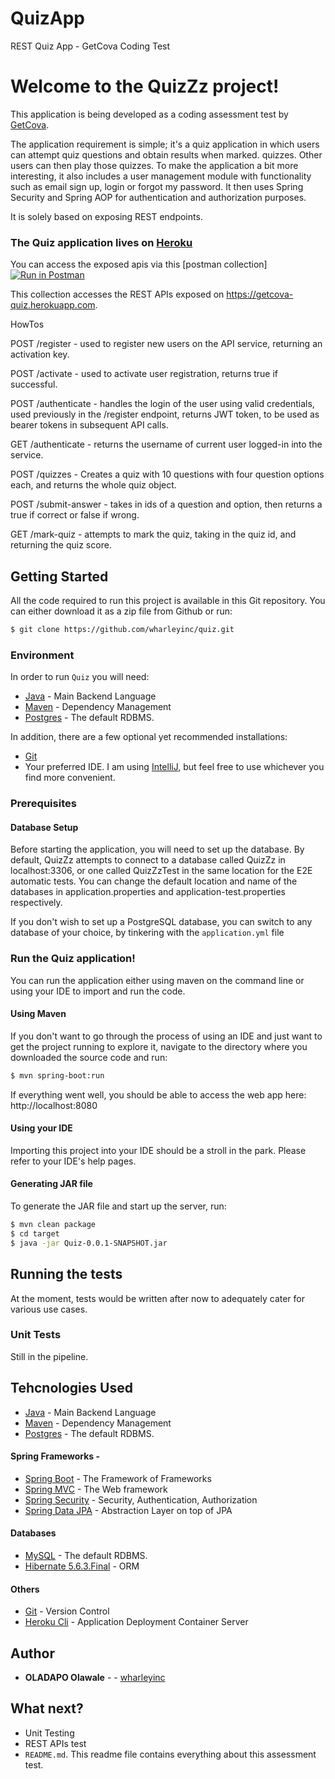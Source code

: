 # QuizApp
REST Quiz App - GetCova Coding Test

# Welcome to the QuizZz project!

This application is being developed as a coding assessment test by [GetCova](https://getcova.com/).

The application requirement is simple; it's a quiz application in which users can attempt quiz questions and obtain results when marked. quizzes. Other users can then play those quizzes. To make the application a bit more interesting, it also includes a user management module with functionality such as email sign up, login or forgot my password. It then uses Spring Security and Spring AOP for authentication and authorization purposes.

It is solely based on exposing REST endpoints.

### The Quiz application lives on [Heroku](https://getcova-quiz.herokuapp.com)
You can access the exposed apis via this [postman collection][![Run in Postman](https://run.pstmn.io/button.svg)](https://app.getpostman.com/run-collection/10554287-d8ce4f66-b7ce-43e9-8435-ee325c0571ea?action=collection%2Ffork&collection-url=entityId%3D10554287-d8ce4f66-b7ce-43e9-8435-ee325c0571ea%26entityType%3Dcollection%26workspaceId%3D1c590a9f-9c02-4c3a-8373-d5dd8a35c892)

This collection accesses the REST APIs exposed on https://getcova-quiz.herokuapp.com.

HowTos

POST /register - used to register new users on the API service, returning an activation key.

POST /activate - used to activate user registration, returns true if successful.

POST /authenticate - handles the login of the user using valid credentials, used previously in the /register endpoint, returns JWT token, to be used as bearer tokens in subsequent API calls.

GET /authenticate - returns the username of current user logged-in into the service.

POST /quizzes - Creates a quiz with 10 questions with four question options each, and returns the whole quiz object.

POST /submit-answer - takes in ids of a question and option, then returns a true if correct or false if wrong.

GET /mark-quiz - attempts to mark the quiz, taking in the quiz id, and returning the quiz score.



## Getting Started

All the code required to run this project is available in this Git repository. You can either download it as a zip file from Github or run:

```bash
$ git clone https://github.com/wharleyinc/quiz.git
```

### Environment

In order to run `Quiz` you will need:

* [Java](https://www.java.com) - Main Backend Language
* [Maven](https://maven.apache.org/) - Dependency Management
* [Postgres](https://www.postgresql.org) - The default RDBMS.

In addition, there are a few optional yet recommended installations:

* [Git](https://git-scm.com)
* Your preferred IDE. I am using [IntelliJ](https://https://www.jetbrains.com/idea/business/), but feel free to use whichever you find more convenient.


### Prerequisites

#### Database Setup

Before starting the application, you will need to set up the database. By default, QuizZz attempts to connect to a database called QuizZz in localhost:3306, or one called QuizZzTest in the same location for the E2E automatic tests. You can change the default location and name of the databases in application.properties and application-test.properties respectively.

If you don't wish to set up a PostgreSQL database, you can switch to any database of your choice, by tinkering with the `application.yml` file


### Run the Quiz application!

You can run the application either using maven on the command line or using your IDE to import and run the code.

#### Using Maven

If you don't want to go through the process of using an IDE and just want to get the project running to explore it, navigate to the directory where you downloaded the source code and run:

```bash
$ mvn spring-boot:run
```

If everything went well, you should be able to access the web app here: http://localhost:8080

#### Using your IDE

Importing this project into your IDE should be a stroll in the park.
Please refer to your IDE's help pages.

#### Generating JAR file

To generate the JAR file and start up the server, run:

```bash
$ mvn clean package
$ cd target
$ java -jar Quiz-0.0.1-SNAPSHOT.jar
```

## Running the tests

At the moment, tests would be written after now to adequately cater for various use cases.

### Unit Tests

Still in the pipeline.


## Tehcnologies Used


* [Java](https://www.java.com) - Main Backend Language
* [Maven](https://maven.apache.org/) - Dependency Management
* [Postgres](https://www.postgresql.org) - The default RDBMS.
#### Spring Frameworks -
* [Spring Boot](https://projects.spring.io/spring-boot/) - The Framework of Frameworks
* [Spring MVC](https://docs.spring.io/spring/docs/current/spring-framework-reference/web.html) - The Web framework
* [Spring Security](https://projects.spring.io/spring-security/) - Security, Authentication, Authorization
* [Spring Data JPA](https://docs.spring.io/spring-data/jpa/docs/current/reference/html/) - Abstraction Layer on top of JPA

#### Databases

* [MySQL](https://www.mysql.com) - The default RDBMS.
* [Hibernate 5.6.3.Final](https://www.hibernate.org) - ORM


#### Others

* [Git](https://www.git-scm.com) - Version Control
* [Heroku Cli](http://heroku.com) - Application Deployment Container Server

## Author

* **OLADAPO Olawale** - - [wharleyinc](https://github.com/wharleyinc)

## What next?

* Unit Testing
* REST APIs test
* `README.md`. This readme file contains everything about this assessment test.


